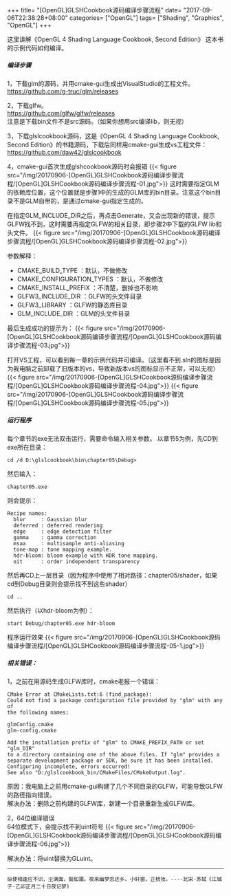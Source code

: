 +++
title= "[OpenGL]GLSHCookbook源码编译步骤流程"
date= "2017-09-06T22:38:28+08:00"
categories= ["OpenGL"]
tags= ["Shading", "Graphics", "OpenGL"]
+++

这里讲解《OpenGL 4 Shading Language Cookbook, Second Edition》 这本书的示例代码如何编译。

##### 编译步骤
 
1，下载glm的源码，并用cmake-gui生成出VisualStudio的工程文件。  
https://github.com/g-truc/glm/releases

2，下载glfw。  
https://github.com/glfw/glfw/releases  
注意是下载bin文件不是src源码。（如果你想用src编译lib，则无视）

3，下载glslcookbook源码，这是《OpenGL 4 Shading Language Cookbook, Second Edition》的书籍源码，下载后同样用cmake-gui生成vs工程文件：
https://github.com/daw42/glslcookbook

4，cmake-gui首次生成glshcookbook源码时会报错
{{< figure src="/img/20170906-[OpenGL]GLSHCookbook源码编译步骤流程/[OpenGL]GLSHCookbook源码编译步骤流程-01.jpg">}}
这时需要指定GLM的依赖库位置，这个位置就是步骤1中的生成的GLM库的bin目录。注意这个bin目录不是GLM自带的，是通过cmake-gui指定生成的。

在指定GLM_INCLUDE_DIR之后，再点击Generate，又会出现新的错误，提示GLFW找不到，这时需要再指定GLFW的相关目录，即步骤2中下载的GLFW lib和头文件。
{{< figure src="/img/20170906-[OpenGL]GLSHCookbook源码编译步骤流程/[OpenGL]GLSHCookbook源码编译步骤流程-02.jpg">}}

参数解释：

+ CMAKE_BUILD_TYPE ：默认，不做修改
+ CMAKE_CONFIGURATION_TYPES ：默认，不做修改
+ CMAKE_INSTALL_PREFIX ：不清楚，删掉也不影响
+ GLFW3_INCLUDE_DIR ：GLFW的头文件目录
+ GLFW3_LIBRARY ：GLFW的静态库目录
+ GLM_INCLUDE_DIR ：GLM的头文件目录

最后生成成功的提示为：
{{< figure src="/img/20170906-[OpenGL]GLSHCookbook源码编译步骤流程/[OpenGL]GLSHCookbook源码编译步骤流程-03.jpg">}}

打开VS工程，可以看到每一章的示例代码并可编译。（这里看不到.sln的图标是因为我电脑之前卸载了旧版本的vs，导致新版本vs的图标显示不正常，可以无视）
{{< figure src="/img/20170906-[OpenGL]GLSHCookbook源码编译步骤流程/[OpenGL]GLSHCookbook源码编译步骤流程-04.jpg">}}
{{< figure src="/img/20170906-[OpenGL]GLSHCookbook源码编译步骤流程/[OpenGL]GLSHCookbook源码编译步骤流程-05.jpg">}}


##### 运行程序

每个章节的exe无法双击运行，需要命令输入相关参数。
以章节5为例，先CD到exe所在目录：

	cd /d D:\glslcookbook\bin\chapter05\Debug>
	
然后输入：

	chapter05.exe
	
则会提示：

	Recipe names:
	  blur     : Gaussian blur
	  deferred : deferred rendering
	  edge     : edge detection filter
	  gamma    : gamma correction
	  msaa     : multisample anti-aliasing
	  tone-map : tone mapping example.
	  hdr-bloom: bloom example with HDR tone mapping.
	  oit      : order independent transparency

然后再CD上一层目录（因为程序中使用了相对路径：chapter05/shader，如果cd到Debug目录则会提示找不到这些shader）

	cd ..
	
然后执行（以hdr-bloom为例）：

	start Debug/chapter05.exe hdr-bloom

程序运行效果
{{< figure src="/img/20170906-[OpenGL]GLSHCookbook源码编译步骤流程/[OpenGL]GLSHCookbook源码编译步骤流程-05-1.jpg">}}

##### 相关错误：

1，之前在用源码生成GLFW库时，cmake老报一个错误：

    CMake Error at CMakeLists.txt:6 (find_package):
    Could not find a package configuration file provided by "glm" with any of
    the following names:

    glmConfig.cmake
    glm-config.cmake

    Add the installation prefix of "glm" to CMAKE_PREFIX_PATH or set "glm_DIR"
    to a directory containing one of the above files. If "glm" provides a
    separate development package or SDK, be sure it has been installed.
    Configuring incomplete, errors occurred!
    See also "D:/glslcookbook_bin/CMakeFiles/CMakeOutput.log".

原因：我电脑上之前用cmake-gui构建了几个不同目录的GLFW，可能导致GLFW的路径指向错误。  
解决办法：删除之前构建的GLFW库，新建一个目录重新生成GLFW库。

2，64位编译错误  
64位模式下，会提示找不到uint符号
{{< figure src="/img/20170906-[OpenGL]GLSHCookbook源码编译步骤流程/[OpenGL]GLSHCookbook源码编译步骤流程-06.jpg">}}

解决办法：将uint替换为GLuint。

***
`纵使相逢应不识，尘满面，鬓如霜。夜来幽梦忽还乡。小轩窗，正梳妆。----北宋·苏轼《江城子·乙卯正月二十日夜记梦》`